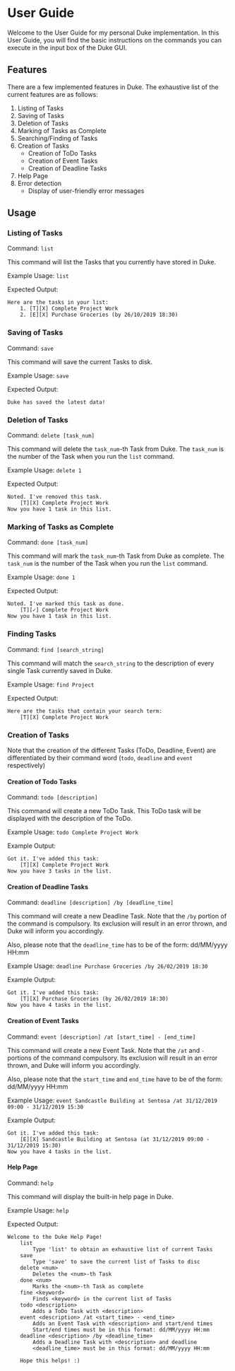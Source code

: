 # User Guide
Welcome to the User Guide for my personal Duke implementation. In this User Guide, you will find the basic instructions on the commands you can execute in the input box of the Duke GUI. 

## Features
There are a few implemented features in Duke. The exhaustive list of the current features are as follows:
1. Listing of Tasks
2. Saving of Tasks
3. Deletion of Tasks
4. Marking of Tasks as Complete
5. Searching/Finding of Tasks
6. Creation of Tasks
    - Creation of ToDo Tasks
    - Creation of Event Tasks
    - Creation of Deadline Tasks
7. Help Page 
8. Error detection
    - Display of user-friendly error messages


## Usage
### Listing of Tasks
Command: `list`

This command will list the Tasks that you currently have stored in Duke.

Example Usage: `list`

Expected Output:
```
Here are the tasks in your list:
    1. [T][X] Complete Project Work
    2. [E][X] Purchase Groceries (by 26/10/2019 18:30)
```

### Saving of Tasks
Command: `save`

This command will save the current Tasks to disk.

Example Usage: `save`

Expected Output:
```
Duke has saved the latest data!
```


### Deletion of Tasks
Command: `delete [task_num]`

This command will delete the `task_num`-th Task from Duke. The `task_num` is the number of the Task when you run the `list` command.  

Example Usage: `delete 1`

Expected Output:
```
Noted. I've removed this task. 
    [T][X] Complete Project Work
Now you have 1 task in this list. 
```

### Marking of Tasks as Complete
Command: `done [task_num]`

This command will mark the `task_num`-th Task from Duke as complete. The `task_num` is the number of the Task when you run the `list` command.  

Example Usage: `done 1`

Expected Output:
```
Noted. I've marked this task as done. 
    [T][✓] Complete Project Work
Now you have 1 task in this list. 
```

### Finding Tasks
Command: `find [search_string]`

This command will match the `search_string` to the description of every single Task currently saved in Duke. 

Example Usage: `find Project`

Expected Output:
```
Here are the tasks that contain your search term:
    [T][X] Complete Project Work
```

### Creation of Tasks
Note that the creation of the different Tasks (ToDo, Deadline, Event) are differentiated by their command word (`todo`, `deadline` and `event` respectively)
#### Creation of Todo Tasks
Command: `todo [description]`

This command will create a new ToDo Task. This ToDo task will be displayed with the description of the ToDo.

Example Usage: `todo Complete Project Work`

Example Output:
```
Got it. I've added this task:
    [T][X] Complete Project Work
Now you have 3 tasks in the list.
```  

#### Creation of Deadline Tasks
Command: `deadline [description] /by [deadline_time]`

This command will create a new Deadline Task. Note that the `/by` portion of the command is compulsory. Its exclusion will result in an error thrown, and Duke will inform you accordingly.

Also, please note that the `deadline_time` has to be of the form: dd/MM/yyyy HH:mm

Example Usage: `deadline Purchase Groceries /by 26/02/2019 18:30`

Example Output:
```
Got it. I've added this task:
    [T][X] Purchase Groceries (by 26/02/2019 18:30)
Now you have 4 tasks in the list.
```

#### Creation of Event Tasks
Command: `event [description] /at [start_time] - [end_time]`

This command will create a new Event Task. Note that the `/at` and `-` portions of the command compulsory. Its exclusion will result in an error thrown, and Duke will inform you accordingly.

Also, please note that the `start_time` and `end_time` have to be of the form: dd/MM/yyyy HH:mm

Example Usage: `event Sandcastle Building at Sentosa /at 31/12/2019 09:00 - 31/12/2019 15:30`

Example Output:
```
Got it. I've added this task:
    [E][X] Sandcastle Building at Sentosa (at 31/12/2019 09:00 - 31/12/2019 15:30)
Now you have 4 tasks in the list.
```
  
#### Help Page
Command: `help`

This command will display the built-in help page in Duke. 

Example Usage: `help`

Expected Output:
```
Welcome to the Duke Help Page!
    list
        Type 'list' to obtain an exhaustive list of current Tasks
    save
        Type 'save' to save the current list of Tasks to disc
    delete <num>
        Deletes the <num>-th Task
    done <num>
        Marks the <num>-th Task as complete
    fine <keyword>
        Finds <keyword> in the current list of Tasks
    todo <description>
        Adds a ToDo Task with <description>
    event <description> /at <start_time> - <end_time>
        Adds an Event Task with <description> and start/end times
        Start/end times must be in this format: dd/MM/yyyy HH:mm
    deadline <description> /by <deadline_time>
        Adds a Deadline Task with <description> and deadline
        <deadline_time> must be in this format: dd/MM/yyyy HH:mm
        
    Hope this helps! :)
``` 
